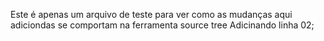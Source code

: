 Este é apenas um arquivo de teste para ver como as mudanças aqui adiciondas se comportam na ferramenta source tree
Adicinando linha 02;

